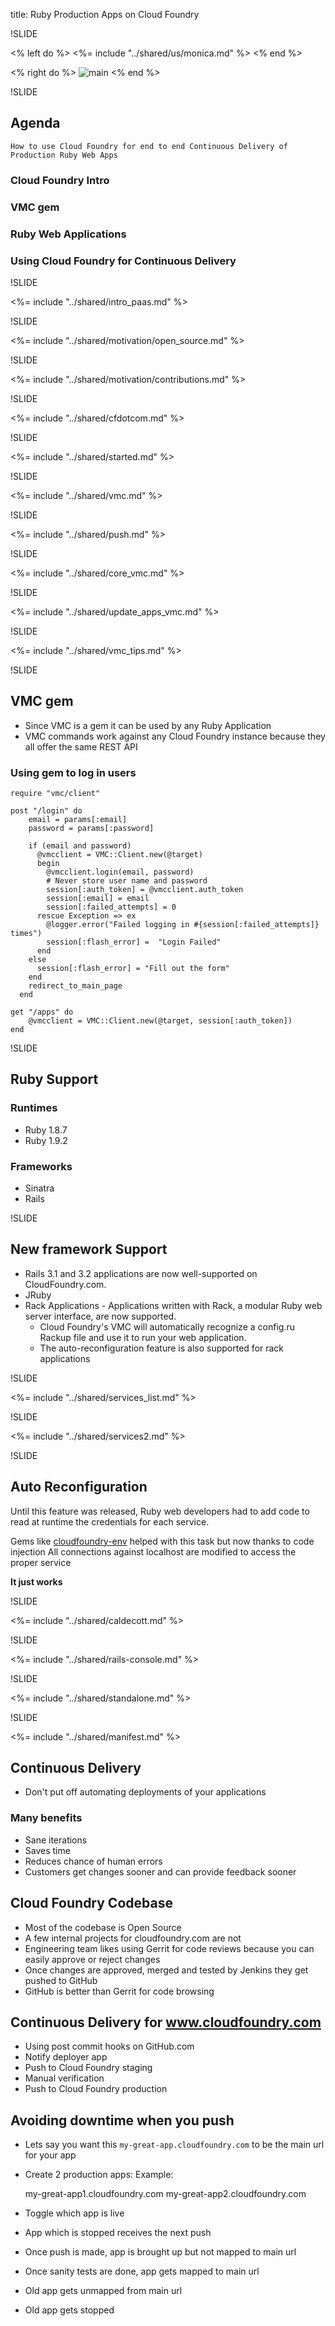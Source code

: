 title: Ruby Production Apps on Cloud Foundry

!SLIDE

<% left do %>
<%= include "../shared/us/monica.md" %>
<% end %>

<% right do %>
![main](/img/head2.jpg)
<% end %>

!SLIDE

## Agenda

    How to use Cloud Foundry for end to end Continuous Delivery of Production Ruby Web Apps

### Cloud Foundry Intro

### VMC gem

### Ruby Web Applications

### Using Cloud Foundry for Continuous Delivery

!SLIDE

<%= include "../shared/intro_paas.md" %>

!SLIDE

<%= include "../shared/motivation/open_source.md" %>

!SLIDE

<%= include "../shared/motivation/contributions.md" %>

!SLIDE

<%= include "../shared/cfdotcom.md" %>

!SLIDE

<%= include "../shared/started.md" %>

!SLIDE

<%= include "../shared/vmc.md" %>

!SLIDE

<%= include "../shared/push.md" %>

!SLIDE

<%= include "../shared/core_vmc.md" %>

!SLIDE

<%= include "../shared/update_apps_vmc.md" %>

!SLIDE

<%= include "../shared/vmc_tips.md" %>

!SLIDE

## VMC gem

- Since VMC is a gem it can be used by any Ruby Application
- VMC commands work against any Cloud Foundry instance because they all offer the same REST API

### Using gem to log in users

    require "vmc/client"

    post "/login" do
        email = params[:email]
        password = params[:password]

        if (email and password)
          @vmcclient = VMC::Client.new(@target)
          begin
            @vmcclient.login(email, password)
            # Never store user name and password
            session[:auth_token] = @vmcclient.auth_token
            session[:email] = email
            session[:failed_attempts] = 0
          rescue Exception => ex
            @logger.error("Failed logging in #{session[:failed_attempts]} times")
            session[:flash_error] =  "Login Failed"
          end
        else
          session[:flash_error] = "Fill out the form"
        end
        redirect_to_main_page
      end

    get "/apps" do
        @vmcclient = VMC::Client.new(@target, session[:auth_token])
    end

!SLIDE

## Ruby Support

### Runtimes
- Ruby 1.8.7
- Ruby 1.9.2

### Frameworks
- Sinatra
- Rails

!SLIDE

## New framework Support
- Rails 3.1 and 3.2 applications are now well-supported on CloudFoundry.com. 
- JRuby
- Rack Applications - Applications written with Rack, a modular Ruby web server interface, are now supported. 
  - Cloud Foundry's VMC will automatically recognize a config.ru Rackup file and use it to run your web application. 
  - The auto-reconfiguration feature is also supported for rack applications

!SLIDE

<%= include "../shared/services_list.md" %>

!SLIDE

<%= include "../shared/services2.md" %>

!SLIDE

## Auto Reconfiguration

Until this feature was released, Ruby web developers had to add code to read at runtime the credentials for each service.

Gems like [cloudfoundry-env](https://github.com/cloudfoundry-samples/cloudfoundry-env) helped with this task but now thanks to code injection
All connections against localhost are modified to access the proper service

**It just works**

!SLIDE


<%= include "../shared/caldecott.md" %>

!SLIDE

<%= include "../shared/rails-console.md" %>

!SLIDE

<%= include "../shared/standalone.md" %>

!SLIDE

<%= include "../shared/manifest.md" %>

## Continuous Delivery

- Don't put off automating deployments of your applications

### Many benefits
- Sane iterations
- Saves time
- Reduces chance of human errors
- Customers get changes sooner and can provide feedback sooner

## Cloud Foundry Codebase

- Most of the codebase is Open Source
- A few internal projects for cloudfoundry.com are not
- Engineering team likes using Gerrit for code reviews because you can easily approve or reject changes
- Once changes are approved, merged and tested by Jenkins they get pushed to GitHub
- GitHub is better than Gerrit for code browsing

## Continuous Delivery for www.cloudfoundry.com

- Using post commit hooks on GitHub.com
- Notify deployer app
- Push to Cloud Foundry staging
- Manual verification
- Push to Cloud Foundry production

## Avoiding downtime when you push

- Lets say you want this `my-great-app.cloudfoundry.com` to be the main url for your app
- Create 2 production apps: Example:

    my-great-app1.cloudfoundry.com
    my-great-app2.cloudfoundry.com

- Toggle which app is live
- App which is stopped receives the next push
- Once push is made, app is brought up but not mapped to main url
- Once sanity tests are done, app gets mapped to main url
- Old app gets unmapped from main url
- Old app gets stopped







